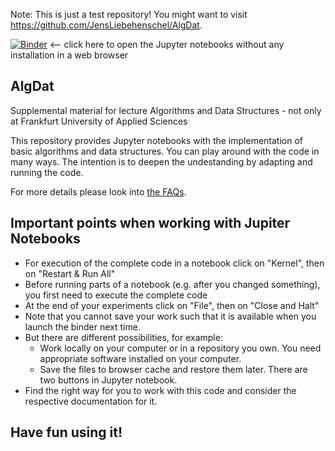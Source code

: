 Note: This is just a test repository!
You might want to visit https://github.com/JensLiebehenschel/AlgDat.

[![Binder](https://mybinder.org/badge_logo.svg)](https://mybinder.org/v2/gh/JensLiebehenschel/AlgDatTest)
<-- click here to open the Jupyter notebooks without any installation in a web browser

## AlgDat
Supplemental material for lecture Algorithms and Data Structures - not only at Frankfurt University of Applied Sciences

This repository provides Jupyter notebooks with the implementation of basic algorithms and data structures.
You can play around with the code in many ways.
The intention is to deepen the undestanding by adapting and running the code. 

For more details please look into [the FAQs](FAQs.md).

## Important points when working with Jupiter Notebooks
* For execution of the complete code in a notebook click on "Kernel", then on "Restart & Run All"
* Before running parts of a notebook (e.g. after you changed something), you first need to execute the complete code
* At the end of your experiments click on "File", then on "Close and Halt"
* Note that you cannot save your work such that it is available when you launch the binder next time. 
* But there are different possibilities, for example:
  * Work locally on your computer or in a repository you own. You need appropriate software installed on your computer.
  * Save the files to browser cache and restore them later. There are two buttons in Jupyter notebook.
* Find the right way for you to work with this code and consider the respective documentation for it.

## Have fun using it!
